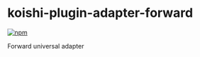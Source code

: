 # koishi-plugin-adapter-forward

[![npm](https://img.shields.io/npm/v/koishi-plugin-adapter-forward?style=flat-square)](https://www.npmjs.com/package/koishi-plugin-adapter-forward)

Forward universal adapter
